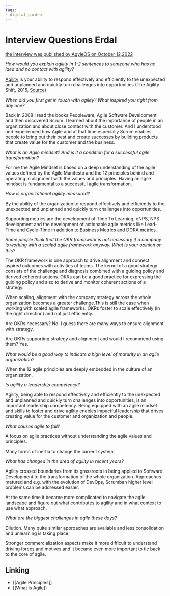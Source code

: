 ```yaml
---
tags: 
- digital_garden
---
```

# Interview Questions Erdal
[the interview was published by AgyleOS on October 12,2022](https://agyleos.com/post/an-agile-mindset-enables-impactful-leadership)

*How would you explain agility in 1-2 sentences to someone who has no idea and no contact with agility?*

[Agility](https://digital-garden.ontheagilepath.net/term-agility) is your ability to respond effectively and efficiently to the unexpected and unplanned and quickly turn challenges into opportunities (The Agility Shift, 2015, [Source](https://pamela-meyer.com/agile-101-part-1-of-3-agile-vs-agility/))

*When did you first get in touch with agility? What inspired you right from day one?*

Back in 2008 I read the books Peopleware, Agile Software Development and then discovered Scrum. I learned about the importance of people in an organization and about close contact with the customer. And I understood and experienced how Agile and at that time especially Scrum enables people to bring out their best and create successes by building products that create value for the customer and the business.   

*What is an Agile mindset? And is it a condition for a successful agile transformation?*

For me the Agile Mindset is based on a deep understanding of the agile values defined by the Agile Manifesto and the 12 principles behind and operating in alignment with the values and principles. Having an agile mindset is fundamental to a successful agile transformation.

*How is organizational agility measured?*

By the ability of the organization to respond effectively and efficiently to the unexpected and unplanned and quickly turn challenges into opportunities.

Supporting metrics are the development of Time To Learning, eNPS, NPS development and the development of actionable agile metrics like Lead-Time and Cycle-Time in addition to Business Metrics and DORA metrics.

*Some people think that the OKR framework is not necessary if a company is working with a scaled agile framework anyway. What is your opinion on this?*

The OKR framework is one approach to drive alignment and connect aspired outcomes with activities of teams. The kernel of a good strategy consists of the challenge and diagnosis combined with a guiding policy and derived coherent actions. OKRs can be a good practice for expressing the guiding policy and also to derive and monitor coherent actions of a strategy. 

When scaling, alignment with the company strategy across the whole organization becomes a greater challenge.This is still the case when working with scaled agile frameworks. OKRs foster to scale effectively (in the right direction) and not just efficiently. 

Are OKRs necessary? No. I guess there are many ways to ensure alignment with strategy.

Are OKRs supporting strategy and alignment and would I recommend using them? Yes.  

*What would be a good way to indicate a high level of maturity in an agile organization?*

When the 12 agile principles are deeply embedded in the culture of an organization. 

  

*Is agility a leadership competency?*

Agility, being able to respond effectively and efficiently to the unexpected and unplanned and quickly turn challenges into opportunities, is an important leadership competency. Being equipped with an agile mindset and skills to foster and drive agility enables impactful leadership that drives creating value for the customer and organization and people.

  

*What causes agile to fail?*

A focus on agile practices without understanding the agile values and principles. 

Many forms of inertia to change the current system.

*What has changed in the area of agility in recent years?*

Agility crossed boundaries from its grassroots in being applied to Software Development to the transformation of the whole organization. Approaches matured and e.g. with the evolution of DevOps, Scrumban higher level problems can be addressed easier. 

At the same time it became more complicated to navigate the agile landscape and figure out what contributes to agility and in what context to use what approach. 


*What are the biggest challenges in agile these days?*

Dilution. Many quite similar approaches are available and less consolidation and unlearning is taking place. 

Stronger commercialization aspects make it more difficult to understand driving forces and motives and it became even more important to tie back to the core of agile.


## Linking
+ [[Agile Principles]]
+ [[What is Agile]]
